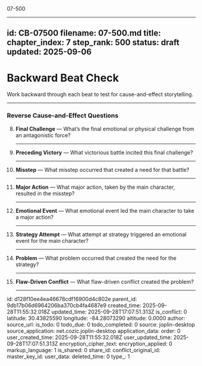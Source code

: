 07-500

---
id: CB-07500
filename: 07-500.md
title: 
chapter_index: 7
step_rank: 500
status: draft
updated: 2025-09-06
---

# Backward Beat Check

Work backward through each beat to test for cause-and-effect storytelling.

---

### **Reverse Cause-and-Effect Questions**

8. **Final Challenge** — What’s the final emotional or physical challenge from an antagonistic force?  
   _____

7. **Preceding Victory** — What victorious battle incited this final challenge?  
   _____

6. **Misstep** — What misstep occurred that created a need for that battle?  
   _____

5. **Major Action** — What major action, taken by the main character, resulted in the misstep?  
   _____

4. **Emotional Event** — What emotional event led the main character to take a major action?  
   _____

3. **Strategy Attempt** — What attempt at strategy triggered an emotional event for the main character?  
   _____

2. **Problem** — What problem occurred that created the need for the strategy?  
   _____

1. **Flaw-Driven Conflict** — What flaw-driven conflict created the problem?  
   _____


id: d128f10ee4ea46678cdf16900d4c802e
parent_id: 9db17b06d6964206ba370cb4fa4687e9
created_time: 2025-09-28T11:55:32.018Z
updated_time: 2025-09-28T17:07:51.313Z
is_conflict: 0
latitude: 30.43825590
longitude: -84.28073290
altitude: 0.0000
author: 
source_url: 
is_todo: 0
todo_due: 0
todo_completed: 0
source: joplin-desktop
source_application: net.cozic.joplin-desktop
application_data: 
order: 0
user_created_time: 2025-09-28T11:55:32.018Z
user_updated_time: 2025-09-28T17:07:51.313Z
encryption_cipher_text: 
encryption_applied: 0
markup_language: 1
is_shared: 0
share_id: 
conflict_original_id: 
master_key_id: 
user_data: 
deleted_time: 0
type_: 1